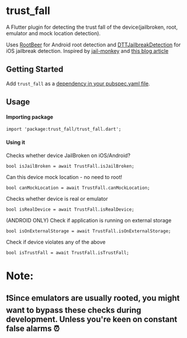 # trust_fall

A Flutter plugin for detecting the trust fall of the device(jailbroken, root, emulator and mock location detection).

Uses [RootBeer](https://github.com/scottyab/rootbeer) for Android root detection and [DTTJailbreakDetection](https://github.com/thii/DTTJailbreakDetection) for iOS jailbreak detection.
Inspired by [jail-monkey](https://github.com/GantMan/jail-monkey) and [this blog article](http://blog.geomoby.com/2015/01/25/how-to-avoid-getting-your-location-based-app-spoofed/) 

## Getting Started

Add `trust_fall` as a [dependency in your pubspec.yaml file](https://flutter.io/platform-plugins/).

## Usage
#### Importing package
```
import 'package:trust_fall/trust_fall.dart';
```
#### Using it

Checks whether device JailBroken on iOS/Android?
```
bool isJailBroken = await TrustFall.isJailBroken;
```
Can this device mock location - no need to root!
```
bool canMockLocation = await TrustFall.canMockLocation;
```
Checks whether device is real or emulator
```
bool isRealDevice = await TrustFall.isRealDevice;
```
(ANDROID ONLY) Check if application is running on external storage
```
bool isOnExternalStorage = await TrustFall.isOnExternalStorage;
```
Check if device violates any of the above
```
bool isTrustFall = await TrustFall.isTrustFall;
```

# Note:
## ❗Since emulators are usually rooted, you might want to bypass these checks during development. Unless you're keen on constant false alarms ⏰